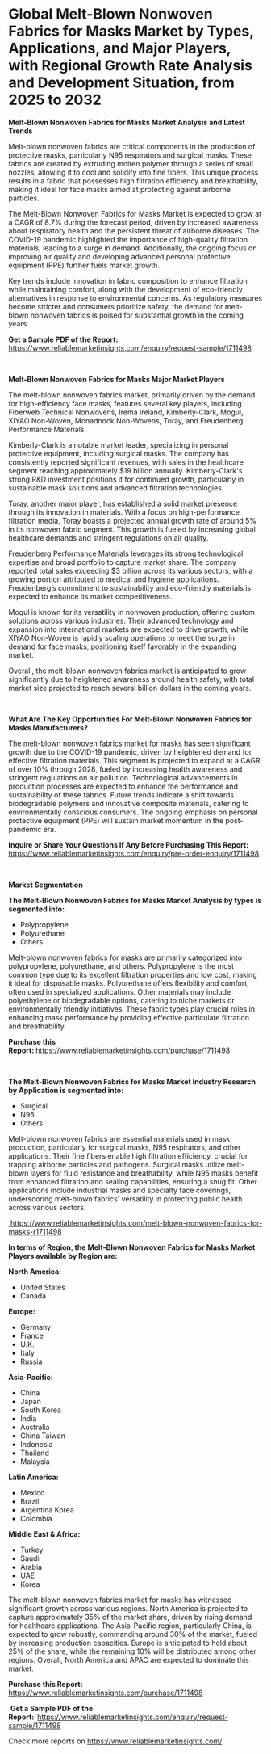 <p><h1>Global Melt-Blown Nonwoven Fabrics for Masks Market by Types, Applications, and Major Players, with Regional Growth Rate Analysis and Development Situation, from 2025 to 2032</h1></p><p><strong>Melt-Blown Nonwoven Fabrics for Masks Market Analysis and Latest Trends</strong></p>
<p><p>Melt-blown nonwoven fabrics are critical components in the production of protective masks, particularly N95 respirators and surgical masks. These fabrics are created by extruding molten polymer through a series of small nozzles, allowing it to cool and solidify into fine fibers. This unique process results in a fabric that possesses high filtration efficiency and breathability, making it ideal for face masks aimed at protecting against airborne particles.</p><p>The Melt-Blown Nonwoven Fabrics for Masks Market is expected to grow at a CAGR of 8.7% during the forecast period, driven by increased awareness about respiratory health and the persistent threat of airborne diseases. The COVID-19 pandemic highlighted the importance of high-quality filtration materials, leading to a surge in demand. Additionally, the ongoing focus on improving air quality and developing advanced personal protective equipment (PPE) further fuels market growth. </p><p>Key trends include innovation in fabric composition to enhance filtration while maintaining comfort, along with the development of eco-friendly alternatives in response to environmental concerns. As regulatory measures become stricter and consumers prioritize safety, the demand for melt-blown nonwoven fabrics is poised for substantial growth in the coming years.</p></p>
<p><strong>Get a Sample PDF of the Report:&nbsp;</strong> <a href="https://www.reliablemarketinsights.com/enquiry/request-sample/1711498?utm_campaign=3013&utm_medium=2&utm_source=Github&utm_content=ia&utm_term=27032025&utm_id=melt-blown-nonwoven-fabrics-for-masks">https://www.reliablemarketinsights.com/enquiry/request-sample/1711498</a></p>
<p>&nbsp;</p>
<p><strong>Melt-Blown Nonwoven Fabrics for Masks Major Market Players</strong></p>
<p><p>The melt-blown nonwoven fabrics market, primarily driven by the demand for high-efficiency face masks, features several key players, including Fiberweb Technical Nonwovens, Irema Ireland, Kimberly-Clark, Mogul, XIYAO Non-Woven, Monadnock Non-Wovens, Toray, and Freudenberg Performance Materials. </p><p>Kimberly-Clark is a notable market leader, specializing in personal protective equipment, including surgical masks. The company has consistently reported significant revenues, with sales in the healthcare segment reaching approximately $19 billion annually. Kimberly-Clark's strong R&D investment positions it for continued growth, particularly in sustainable mask solutions and advanced filtration technologies.</p><p>Toray, another major player, has established a solid market presence through its innovation in materials. With a focus on high-performance filtration media, Toray boasts a projected annual growth rate of around 5% in its nonwoven fabric segment. This growth is fueled by increasing global healthcare demands and stringent regulations on air quality.</p><p>Freudenberg Performance Materials leverages its strong technological expertise and broad portfolio to capture market share. The company reported total sales exceeding $3 billion across its various sectors, with a growing portion attributed to medical and hygiene applications. Freudenberg’s commitment to sustainability and eco-friendly materials is expected to enhance its market competitiveness.</p><p>Mogul is known for its versatility in nonwoven production, offering custom solutions across various industries. Their advanced technology and expansion into international markets are expected to drive growth, while XIYAO Non-Woven is rapidly scaling operations to meet the surge in demand for face masks, positioning itself favorably in the expanding market.</p><p>Overall, the melt-blown nonwoven fabrics market is anticipated to grow significantly due to heightened awareness around health safety, with total market size projected to reach several billion dollars in the coming years.</p></p>
<p>&nbsp;</p>
<p><strong>What Are The Key Opportunities For Melt-Blown Nonwoven Fabrics for Masks Manufacturers?</strong></p>
<p><p>The melt-blown nonwoven fabrics market for masks has seen significant growth due to the COVID-19 pandemic, driven by heightened demand for effective filtration materials. This segment is projected to expand at a CAGR of over 10% through 2028, fueled by increasing health awareness and stringent regulations on air pollution. Technological advancements in production processes are expected to enhance the performance and sustainability of these fabrics. Future trends indicate a shift towards biodegradable polymers and innovative composite materials, catering to environmentally conscious consumers. The ongoing emphasis on personal protective equipment (PPE) will sustain market momentum in the post-pandemic era.</p></p>
<p><strong>Inquire or Share Your Questions If Any Before Purchasing This Report:</strong> <a href="https://www.reliablemarketinsights.com/enquiry/pre-order-enquiry/1711498?utm_campaign=3013&utm_medium=2&utm_source=Github&utm_content=ia&utm_term=27032025&utm_id=melt-blown-nonwoven-fabrics-for-masks">https://www.reliablemarketinsights.com/enquiry/pre-order-enquiry/1711498</a></p>
<p>&nbsp;</p>
<p><strong>Market Segmentation</strong></p>
<p><strong>The Melt-Blown Nonwoven Fabrics for Masks Market Analysis by types is segmented into:</strong></p>
<p><ul><li>Polypropylene</li><li>Polyurethane</li><li>Others</li></ul></p>
<p><p>Melt-blown nonwoven fabrics for masks are primarily categorized into polypropylene, polyurethane, and others. Polypropylene is the most common type due to its excellent filtration properties and low cost, making it ideal for disposable masks. Polyurethane offers flexibility and comfort, often used in specialized applications. Other materials may include polyethylene or biodegradable options, catering to niche markets or environmentally friendly initiatives. These fabric types play crucial roles in enhancing mask performance by providing effective particulate filtration and breathability.</p></p>
<p><strong>Purchase this Report:&nbsp;</strong><a href="https://www.reliablemarketinsights.com/purchase/1711498?utm_campaign=3013&utm_medium=2&utm_source=Github&utm_content=ia&utm_term=27032025&utm_id=melt-blown-nonwoven-fabrics-for-masks">https://www.reliablemarketinsights.com/purchase/1711498</a></p>
<p>&nbsp;</p>
<p><strong>The Melt-Blown Nonwoven Fabrics for Masks Market Industry Research by Application is segmented into:</strong></p>
<p><ul><li>Surgical</li><li>N95</li><li>Others</li></ul></p>
<p><p>Melt-blown nonwoven fabrics are essential materials used in mask production, particularly for surgical masks, N95 respirators, and other applications. Their fine fibers enable high filtration efficiency, crucial for trapping airborne particles and pathogens. Surgical masks utilize melt-blown layers for fluid resistance and breathability, while N95 masks benefit from enhanced filtration and sealing capabilities, ensuring a snug fit. Other applications include industrial masks and specialty face coverings, underscoring melt-blown fabrics' versatility in protecting public health across various sectors.</p></p>
<p><a href="https://www.reliablemarketinsights.com/melt-blown-nonwoven-fabrics-for-masks-r1711498?utm_campaign=3013&utm_medium=2&utm_source=Github&utm_content=ia&utm_term=27032025&utm_id=melt-blown-nonwoven-fabrics-for-masks">&nbsp;https://www.reliablemarketinsights.com/melt-blown-nonwoven-fabrics-for-masks-r1711498</a></p>
<p><strong>In terms of Region, the Melt-Blown Nonwoven Fabrics for Masks Market Players available by Region are:</strong></p>
<p>
    <p> <strong> North America: </strong>
        <ul>
            <li>United States</li>
            <li>Canada</li>
        </ul>
        </p> 
    <p> <strong> Europe: </strong>
        <ul>
            <li>Germany</li>
            <li>France</li>
            <li>U.K.</li>
            <li>Italy</li>
            <li>Russia</li>
        </ul>
        </p> 
    <p> <strong> Asia-Pacific: </strong>
        <ul>
            <li>China</li>
            <li>Japan</li>
            <li>South Korea</li>
            <li>India</li>
            <li>Australia</li>
            <li>China Taiwan</li>
            <li>Indonesia</li>
            <li>Thailand</li>
            <li>Malaysia</li>
        </ul>
        </p> 
    <p> <strong> Latin America: </strong>
        <ul>
            <li>Mexico</li>
            <li>Brazil</li>
            <li>Argentina Korea</li>
            <li>Colombia</li>
        </ul>
        </p> 
    <p> <strong> Middle East & Africa: </strong>
        <ul>
            <li>Turkey</li>
            <li>Saudi</li>
            <li>Arabia</li>
            <li>UAE</li>
            <li>Korea</li>
        </ul>
    </p>
    </p>
<p><p>The melt-blown nonwoven fabrics market for masks has witnessed significant growth across various regions. North America is projected to capture approximately 35% of the market share, driven by rising demand for healthcare applications. The Asia-Pacific region, particularly China, is expected to grow robustly, commanding around 30% of the market, fueled by increasing production capacities. Europe is anticipated to hold about 25% of the share, while the remaining 10% will be distributed among other regions. Overall, North America and APAC are expected to dominate this market.</p></p>
<p><strong>Purchase this Report: </strong><a href="https://www.reliablemarketinsights.com/purchase/1711498?utm_campaign=3013&utm_medium=2&utm_source=Github&utm_content=ia&utm_term=27032025&utm_id=melt-blown-nonwoven-fabrics-for-masks">https://www.reliablemarketinsights.com/purchase/1711498</a></p>
<p>&nbsp;<strong>Get a Sample PDF of the Report:&nbsp;&nbsp;</strong><a href="https://www.reliablemarketinsights.com/enquiry/request-sample/1711498?utm_campaign=3013&utm_medium=2&utm_source=Github&utm_content=ia&utm_term=27032025&utm_id=melt-blown-nonwoven-fabrics-for-masks">https://www.reliablemarketinsights.com/enquiry/request-sample/1711498</a></p>
<p><strong></strong></p>
<p>Check more reports on <a href="https://www.reliablemarketinsights.com/?utm_campaign=3013&utm_medium=2&utm_source=Github&utm_content=ia&utm_term=27032025&utm_id=melt-blown-nonwoven-fabrics-for-masks">https://www.reliablemarketinsights.com/</a></p>